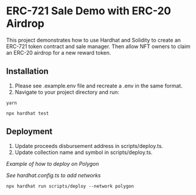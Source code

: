 # ERC-721 Sale Demo with ERC-20 Airdrop

This project demonstrates how to use Hardhat and Solidity to create an ERC-721 token contract and sale manager. Then allow NFT owners to claim an ERC-20 airdrop for a new reward token.

## Installation

1. Please see .example.env file and recreate a .env in the same format.
2. Navigate to your project directory and run:

```shell
yarn
```

```shell
npx hardhat test
```

## Deployment

1. Update proceeds disbursement address in scripts/deploy.ts.
2. Update collection name and symbol in scripts/deploy.ts.

*Example of how to deploy on Polygon*

*See hardhat.config.ts to add networks*

```shell
npx hardhat run scripts/deploy --network polygon
```
